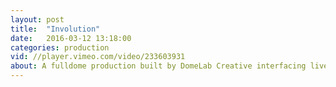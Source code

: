 ```yaml
---
layout: post
title:  "Involution"
date:   2016-03-12 13:18:00
categories: production
vid: //player.vimeo.com/video/233603931
about: A fulldome production built by DomeLab Creative interfacing live visuals, music, and dance choreography in an exploration of the duality of nature.
---
```

